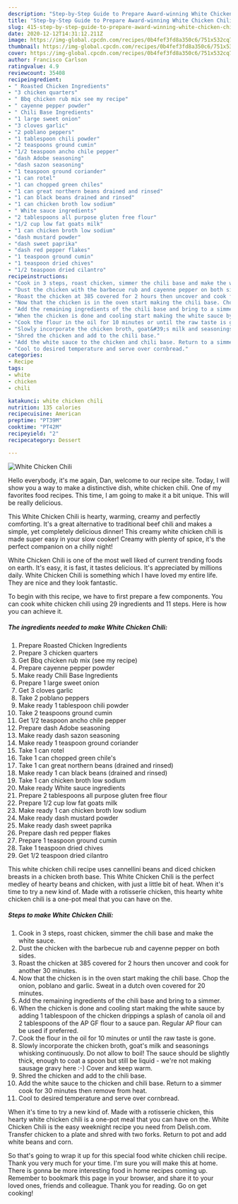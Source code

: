 ```yaml
---
description: "Step-by-Step Guide to Prepare Award-winning White Chicken Chili"
title: "Step-by-Step Guide to Prepare Award-winning White Chicken Chili"
slug: 415-step-by-step-guide-to-prepare-award-winning-white-chicken-chili
date: 2020-12-12T14:31:12.211Z
image: https://img-global.cpcdn.com/recipes/0b4fef3fd8a350c6/751x532cq70/white-chicken-chili-recipe-main-photo.jpg
thumbnail: https://img-global.cpcdn.com/recipes/0b4fef3fd8a350c6/751x532cq70/white-chicken-chili-recipe-main-photo.jpg
cover: https://img-global.cpcdn.com/recipes/0b4fef3fd8a350c6/751x532cq70/white-chicken-chili-recipe-main-photo.jpg
author: Francisco Carlson
ratingvalue: 4.9
reviewcount: 35408
recipeingredient:
- " Roasted Chicken Ingredients"
- "3 chicken quarters"
- " Bbq chicken rub mix see my recipe"
- " cayenne pepper powder"
- " Chili Base Ingredients"
- "1 large sweet onion"
- "3 cloves garlic"
- "2 poblano peppers"
- "1 tablespoon chili powder"
- "2 teaspoons ground cumin"
- "1/2 teaspoon ancho chile pepper"
- "dash Adobe seasoning"
- "dash sazon seasoning"
- "1 teaspoon ground coriander"
- "1 can rotel"
- "1 can chopped green chiles"
- "1 can great northern beans drained and rinsed"
- "1 can black beans drained and rinsed"
- "1 can chicken broth low sodium"
- " White sauce ingredients"
- "2 tablespoons all purpose gluten free flour"
- "1/2 cup low fat goats milk"
- "1 can chicken broth low sodium"
- "dash mustard powder"
- "dash sweet paprika"
- "dash red pepper flakes"
- "1 teaspoon ground cumin"
- "1 teaspoon dried chives"
- "1/2 teaspoon dried cilantro"
recipeinstructions:
- "Cook in 3 steps, roast chicken, simmer the chili base and make the white sauce."
- "Dust the chicken with the barbecue rub and cayenne pepper on both sides."
- "Roast the chicken at 385 covered for 2 hours then uncover and cook for another 30 minutes."
- "Now that the chicken is in the oven start making the chili base. Chop the onion, poblano and garlic. Sweat in a dutch oven covered for 20 minutes."
- "Add the remaining ingredients of the chili base and bring to a simmer."
- "When the chicken is done and cooling start making the white sauce by adding 1 tablespoon of the chicken drippings a splash of canola oil and 2 tablespoons of the AP GF flour to a sauce pan. Regular AP flour can be used if preferred."
- "Cook the flour in the oil for 10 minutes or until the raw taste is gone."
- "Slowly incorporate the chicken broth, goat&#39;s milk and seasonings whisking continuously. Do not allow to boil! The sauce should be slightly thick, enough to coat a spoon but still be liquid - we&#39;re not making sausage gravy here :-) Cover and keep warm."
- "Shred the chicken and add to the chili base."
- "Add the white sauce to the chicken and chili base. Return to a simmer cook for 30 minutes then remove from heat."
- "Cool to desired temperature and serve over cornbread."
categories:
- Recipe
tags:
- white
- chicken
- chili

katakunci: white chicken chili 
nutrition: 135 calories
recipecuisine: American
preptime: "PT39M"
cooktime: "PT42M"
recipeyield: "2"
recipecategory: Dessert

---
```



![White Chicken Chili](https://img-global.cpcdn.com/recipes/0b4fef3fd8a350c6/751x532cq70/white-chicken-chili-recipe-main-photo.jpg)

Hello everybody, it's me again, Dan, welcome to our recipe site. Today, I will show you a way to make a distinctive dish, white chicken chili. One of my favorites food recipes. This time, I am going to make it a bit unique. This will be really delicious.

This White Chicken Chili is hearty, warming, creamy and perfectly comforting. It&#39;s a great alternative to traditional beef chili and makes a simple, yet completely delicious dinner! This creamy white chicken chili is made super easy in your slow cooker! Creamy with plenty of spice, it&#39;s the perfect companion on a chilly night!

White Chicken Chili is one of the most well liked of current trending foods on earth. It's easy, it is fast, it tastes delicious. It's appreciated by millions daily. White Chicken Chili is something which I have loved my entire life. They are nice and they look fantastic.


To begin with this recipe, we have to first prepare a few components. You can cook white chicken chili using 29 ingredients and 11 steps. Here is how you can achieve it.

<!--inarticleads1-->

##### The ingredients needed to make White Chicken Chili:

1. Prepare  Roasted Chicken Ingredients
1. Prepare 3 chicken quarters
1. Get  Bbq chicken rub mix (see my recipe)
1. Prepare  cayenne pepper powder
1. Make ready  Chili Base Ingredients
1. Prepare 1 large sweet onion
1. Get 3 cloves garlic
1. Take 2 poblano peppers
1. Make ready 1 tablespoon chili powder
1. Take 2 teaspoons ground cumin
1. Get 1/2 teaspoon ancho chile pepper
1. Prepare dash Adobe seasoning
1. Make ready dash sazon seasoning
1. Make ready 1 teaspoon ground coriander
1. Take 1 can rotel
1. Take 1 can chopped green chile&#39;s
1. Take 1 can great northern beans (drained and rinsed)
1. Make ready 1 can black beans (drained and rinsed)
1. Take 1 can chicken broth low sodium
1. Make ready  White sauce ingredients
1. Prepare 2 tablespoons all purpose gluten free flour
1. Prepare 1/2 cup low fat goats milk
1. Make ready 1 can chicken broth low sodium
1. Make ready dash mustard powder
1. Make ready dash sweet paprika
1. Prepare dash red pepper flakes
1. Prepare 1 teaspoon ground cumin
1. Take 1 teaspoon dried chives
1. Get 1/2 teaspoon dried cilantro


This white chicken chili recipe uses cannellini beans and diced chicken breasts in a chicken broth base. This White Chicken Chili is the perfect medley of hearty beans and chicken, with just a little bit of heat. When it&#39;s time to try a new kind of. Made with a rotisserie chicken, this hearty white chicken chili is a one-pot meal that you can have on the. 

<!--inarticleads2-->

##### Steps to make White Chicken Chili:

1. Cook in 3 steps, roast chicken, simmer the chili base and make the white sauce.
1. Dust the chicken with the barbecue rub and cayenne pepper on both sides.
1. Roast the chicken at 385 covered for 2 hours then uncover and cook for another 30 minutes.
1. Now that the chicken is in the oven start making the chili base. Chop the onion, poblano and garlic. Sweat in a dutch oven covered for 20 minutes.
1. Add the remaining ingredients of the chili base and bring to a simmer.
1. When the chicken is done and cooling start making the white sauce by adding 1 tablespoon of the chicken drippings a splash of canola oil and 2 tablespoons of the AP GF flour to a sauce pan. Regular AP flour can be used if preferred.
1. Cook the flour in the oil for 10 minutes or until the raw taste is gone.
1. Slowly incorporate the chicken broth, goat&#39;s milk and seasonings whisking continuously. Do not allow to boil! The sauce should be slightly thick, enough to coat a spoon but still be liquid - we&#39;re not making sausage gravy here :-) Cover and keep warm.
1. Shred the chicken and add to the chili base.
1. Add the white sauce to the chicken and chili base. Return to a simmer cook for 30 minutes then remove from heat.
1. Cool to desired temperature and serve over cornbread.


When it&#39;s time to try a new kind of. Made with a rotisserie chicken, this hearty white chicken chili is a one-pot meal that you can have on the. White Chicken Chili is the easy weeknight recipe you need from Delish.com. Transfer chicken to a plate and shred with two forks. Return to pot and add white beans and corn. 

So that's going to wrap it up for this special food white chicken chili recipe. Thank you very much for your time. I'm sure you will make this at home. There is gonna be more interesting food in home recipes coming up. Remember to bookmark this page in your browser, and share it to your loved ones, friends and colleague. Thank you for reading. Go on get cooking!
